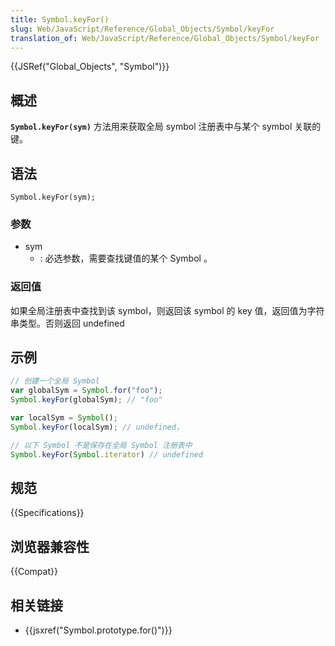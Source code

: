 ```yaml
---
title: Symbol.keyFor()
slug: Web/JavaScript/Reference/Global_Objects/Symbol/keyFor
translation_of: Web/JavaScript/Reference/Global_Objects/Symbol/keyFor
---
```

{{JSRef("Global_Objects", "Symbol")}}

## 概述

**`Symbol.keyFor(sym)`** 方法用来获取全局 symbol 注册表中与某个 symbol 关联的键。

## 语法

```plain
Symbol.keyFor(sym);
```

### 参数

- sym
  - : 必选参数，需要查找键值的某个 Symbol 。

### 返回值

如果全局注册表中查找到该 symbol，则返回该 symbol 的 key 值，返回值为字符串类型。否则返回 undefined

## 示例

```js
// 创建一个全局 Symbol
var globalSym = Symbol.for("foo");
Symbol.keyFor(globalSym); // "foo"

var localSym = Symbol();
Symbol.keyFor(localSym); // undefined，

// 以下 Symbol 不是保存在全局 Symbol 注册表中
Symbol.keyFor(Symbol.iterator) // undefined
```

## 规范

{{Specifications}}

## 浏览器兼容性

{{Compat}}

## 相关链接

- {{jsxref("Symbol.prototype.for()")}}
